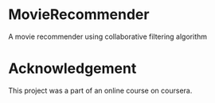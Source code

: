 # MovieRecommender
A movie recommender using collaborative filtering algorithm
# Acknowledgement 
This project was a part of an online course on coursera.
